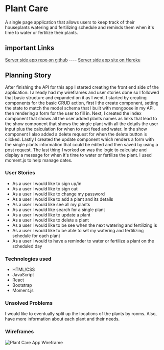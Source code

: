 # Plant Care

A single page application that allows users to keep track of their houseplants watering and fertilizing schedule and reminds them when it's time to water or fertilize their plants.

## important Links
[Server side app repo on github](https://github.com/tslilpress/plant-care-server) ----
[Server side app site on Heroku](https://sheltered-badlands-12317.herokuapp.com)

## Planning Story
After finishing the API for this app I started creating the front end side of the application. I already had my wireframes and user stories done so I followed that basic structure and expanded on it as I went.
I started by creating components for the basic CRUD action, first I the create component, setting the state to match the model schema that I built with mongoose in my API, then rendering a form for the user to fill in. Next, I created the index component that shows all the user added plants names as links that lead to the show component that shows the single plant with all the details the user input plus the calculation for when to next feed and water. In the show component I also added a delete request for when the delete button is clicked. Lastly I created the update component which renders a form with the single plants information that could be edited and then saved by using a post request.
The last thing I worked on was the logic to calculate and display a message for when it's time to water or fertilize the plant. I used moment.js to help manage dates.

### User Stories

- As a user I would like to sign up/in
- As a user I would like to sign out
- As a user I would like to change my password
- As a user I would like to add a plant and its details
- As a user I would like see all my plants
- As a user I would like search for a single plant
- As a user I would like to update a plant
- As a user I would like to delete a plant
- As a user I would like to be see when the next watering and fertilizing is
- As a user I would like to be able to set my watering and fertilizing schedule for each plant
- As a user I  would to have a reminder to water or fertilize a plant on the scheduled day

### Technologies used
- HTML/CSS
- JavaScript
- React
- Bootstrap
- Moment.js

### Unsolved Problems
I would like to eventually split up the locations of the plants by rooms. Also, have more information about each plant and their needs.

### Wireframes
![Plant Care App Wireframe](https://user-images.githubusercontent.com/68870466/98407284-65538b80-203d-11eb-8851-b1b2df0a45cd.jpg)
